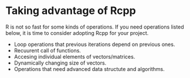 # Taking advantage of Rcpp

R is not so fast for some kinds of operations. If you need operations listed below, it is time to consider adopting Rcpp for your project.

* Loop operations that previous iterations depend on previous ones.
* Recuurent call of functions.
* Accesing individual elements of vectors/matrices.
* Dynamically changing size of vectors.
* Operations that need advanced data structute and algorithms.

